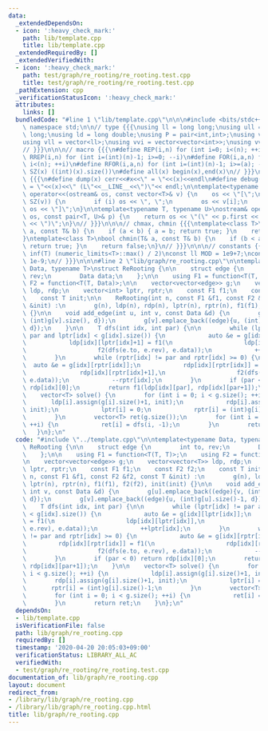 ```yaml
---
data:
  _extendedDependsOn:
  - icon: ':heavy_check_mark:'
    path: lib/template.cpp
    title: lib/template.cpp
  _extendedRequiredBy: []
  _extendedVerifiedWith:
  - icon: ':heavy_check_mark:'
    path: test/graph/re_rooting/re_rooting.test.cpp
    title: test/graph/re_rooting/re_rooting.test.cpp
  _pathExtension: cpp
  _verificationStatusIcon: ':heavy_check_mark:'
  attributes:
    links: []
  bundledCode: "#line 1 \"lib/template.cpp\"\n\n\n#include <bits/stdc++.h>\nusing\
    \ namespace std;\n\n// type {{{\nusing ll = long long;\nusing ull = unsigned long\
    \ long;\nusing ld = long double;\nusing P = pair<int,int>;\nusing vi = vector<int>;\n\
    using vll = vector<ll>;\nusing vvi = vector<vector<int>>;\nusing vvll = vector<vector<ll>>;\n\
    // }}}\n\n\n// macro {{{\n#define REP(i,n) for (int i=0; i<(n); ++i)\n#define\
    \ RREP(i,n) for (int i=(int)(n)-1; i>=0; --i)\n#define FOR(i,a,n) for (int i=(a);\
    \ i<(n); ++i)\n#define RFOR(i,a,n) for (int i=(int)(n)-1; i>=(a); --i)\n\n#define\
    \ SZ(x) ((int)(x).size())\n#define all(x) begin(x),end(x)\n// }}}\n\n\n// debug\
    \ {{{\n#define dump(x) cerr<<#x<<\" = \"<<(x)<<endl\n#define debug(x) cerr<<#x<<\"\
    \ = \"<<(x)<<\" (L\"<<__LINE__<<\")\"<< endl;\n\ntemplate<typename T>\nostream&\
    \ operator<<(ostream& os, const vector<T>& v) {\n    os << \"[\";\n    REP (i,\
    \ SZ(v)) {\n        if (i) os << \", \";\n        os << v[i];\n    }\n    return\
    \ os << \"]\";\n}\n\ntemplate<typename T, typename U>\nostream& operator<<(ostream&\
    \ os, const pair<T, U>& p) {\n    return os << \"(\" << p.first << \" \" << p.second\
    \ << \")\";\n}\n// }}}\n\n\n// chmax, chmin {{{\ntemplate<class T>\nbool chmax(T&\
    \ a, const T& b) {\n    if (a < b) { a = b; return true; }\n    return false;\n\
    }\ntemplate<class T>\nbool chmin(T& a, const T& b) {\n    if (b < a) { a = b;\
    \ return true; }\n    return false;\n}\n// }}}\n\n\n// constants {{{\n#define\
    \ inf(T) (numeric_limits<T>::max() / 2)\nconst ll MOD = 1e9+7;\nconst ld EPS =\
    \ 1e-9;\n// }}}\n\n\n#line 2 \"lib/graph/re_rooting.cpp\"\n\ntemplate<typename\
    \ Data, typename T>\nstruct ReRooting {\n\n    struct edge {\n        int to,\
    \ rev;\n        Data data;\n    };\n\n    using F1 = function<T(T, T)>;\n    using\
    \ F2 = function<T(T, Data)>;\n\n    vector<vector<edge>> g;\n    vector<vector<T>>\
    \ ldp, rdp;\n    vector<int> lptr, rptr;\n    const F1 f1;\n    const F2 f2;\n\
    \    const T init;\n\n    ReRooting(int n, const F1 &f1, const F2 &f2, const T\
    \ &init) :\n        g(n), ldp(n), rdp(n), lptr(n), rptr(n), f1(f1), f2(f2), init(init)\
    \ {}\n\n    void add_edge(int u, int v, const Data &d) {\n        g[u].emplace_back((edge){v,\
    \ (int)g[v].size(), d});\n        g[v].emplace_back((edge){u, (int)g[u].size()-1,\
    \ d});\n    }\n\n    T dfs(int idx, int par) {\n\n        while (lptr[idx] !=\
    \ par and lptr[idx] < g[idx].size()) {\n            auto &e = g[idx][lptr[idx]];\n\
    \            ldp[idx][lptr[idx]+1] = f1(\n                    ldp[idx][lptr[idx]],\n\
    \                    f2(dfs(e.to, e.rev), e.data));\n            ++lptr[idx];\n\
    \        }\n        while (rptr[idx] != par and rptr[idx] >= 0) {\n          \
    \  auto &e = g[idx][rptr[idx]];\n            rdp[idx][rptr[idx]] = f1(\n     \
    \               rdp[idx][rptr[idx]+1],\n                    f2(dfs(e.to, e.rev),\
    \ e.data));\n            --rptr[idx];\n        }\n        if (par < 0) return\
    \ rdp[idx][0];\n        return f1(ldp[idx][par], rdp[idx][par+1]);\n    }\n\n\
    \    vector<T> solve() {\n        for (int i = 0; i < g.size(); ++i) {\n     \
    \       ldp[i].assign(g[i].size()+1, init);\n            rdp[i].assign(g[i].size()+1,\
    \ init);\n            lptr[i] = 0;\n            rptr[i] = (int)g[i].size()-1;\n\
    \        }\n        vector<T> ret(g.size());\n        for (int i = 0; i < g.size();\
    \ ++i) {\n            ret[i] = dfs(i, -1);\n        }\n        return ret;\n \
    \   }\n};\n"
  code: "#include \"../template.cpp\"\n\ntemplate<typename Data, typename T>\nstruct\
    \ ReRooting {\n\n    struct edge {\n        int to, rev;\n        Data data;\n\
    \    };\n\n    using F1 = function<T(T, T)>;\n    using F2 = function<T(T, Data)>;\n\
    \n    vector<vector<edge>> g;\n    vector<vector<T>> ldp, rdp;\n    vector<int>\
    \ lptr, rptr;\n    const F1 f1;\n    const F2 f2;\n    const T init;\n\n    ReRooting(int\
    \ n, const F1 &f1, const F2 &f2, const T &init) :\n        g(n), ldp(n), rdp(n),\
    \ lptr(n), rptr(n), f1(f1), f2(f2), init(init) {}\n\n    void add_edge(int u,\
    \ int v, const Data &d) {\n        g[u].emplace_back((edge){v, (int)g[v].size(),\
    \ d});\n        g[v].emplace_back((edge){u, (int)g[u].size()-1, d});\n    }\n\n\
    \    T dfs(int idx, int par) {\n\n        while (lptr[idx] != par and lptr[idx]\
    \ < g[idx].size()) {\n            auto &e = g[idx][lptr[idx]];\n            ldp[idx][lptr[idx]+1]\
    \ = f1(\n                    ldp[idx][lptr[idx]],\n                    f2(dfs(e.to,\
    \ e.rev), e.data));\n            ++lptr[idx];\n        }\n        while (rptr[idx]\
    \ != par and rptr[idx] >= 0) {\n            auto &e = g[idx][rptr[idx]];\n   \
    \         rdp[idx][rptr[idx]] = f1(\n                    rdp[idx][rptr[idx]+1],\n\
    \                    f2(dfs(e.to, e.rev), e.data));\n            --rptr[idx];\n\
    \        }\n        if (par < 0) return rdp[idx][0];\n        return f1(ldp[idx][par],\
    \ rdp[idx][par+1]);\n    }\n\n    vector<T> solve() {\n        for (int i = 0;\
    \ i < g.size(); ++i) {\n            ldp[i].assign(g[i].size()+1, init);\n    \
    \        rdp[i].assign(g[i].size()+1, init);\n            lptr[i] = 0;\n     \
    \       rptr[i] = (int)g[i].size()-1;\n        }\n        vector<T> ret(g.size());\n\
    \        for (int i = 0; i < g.size(); ++i) {\n            ret[i] = dfs(i, -1);\n\
    \        }\n        return ret;\n    }\n};\n"
  dependsOn:
  - lib/template.cpp
  isVerificationFile: false
  path: lib/graph/re_rooting.cpp
  requiredBy: []
  timestamp: '2020-04-20 20:05:03+09:00'
  verificationStatus: LIBRARY_ALL_AC
  verifiedWith:
  - test/graph/re_rooting/re_rooting.test.cpp
documentation_of: lib/graph/re_rooting.cpp
layout: document
redirect_from:
- /library/lib/graph/re_rooting.cpp
- /library/lib/graph/re_rooting.cpp.html
title: lib/graph/re_rooting.cpp
---
```

